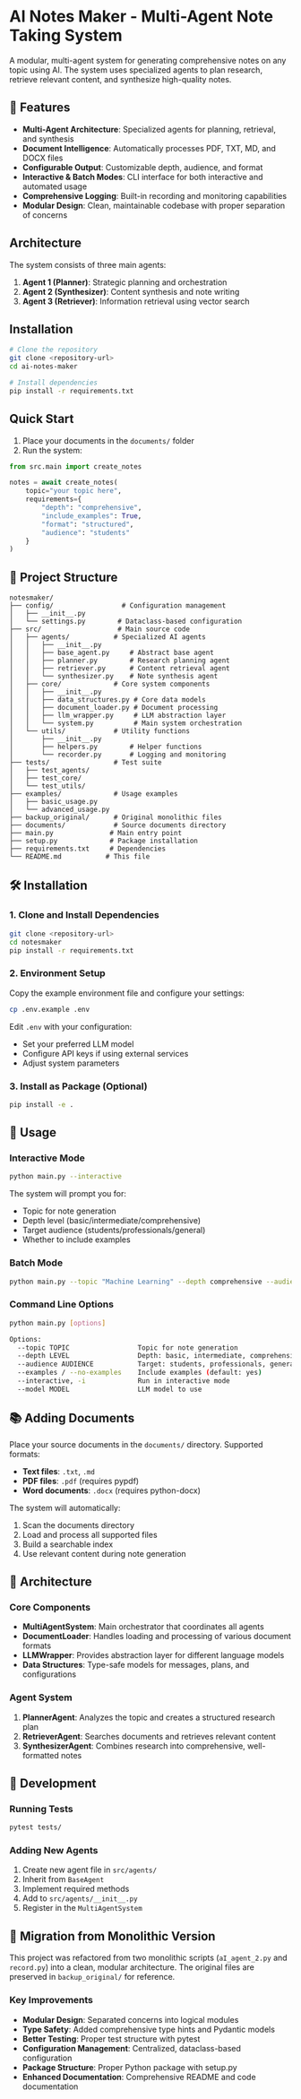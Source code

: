 # AI Notes Maker - Multi-Agent Note Taking System

A modular, multi-agent system for generating comprehensive notes on any topic using AI. The system uses specialized agents to plan research, retrieve relevant content, and synthesize high-quality notes.

## 🚀 Features

- **Multi-Agent Architecture**: Specialized agents for planning, retrieval, and synthesis
- **Document Intelligence**: Automatically processes PDF, TXT, MD, and DOCX files
- **Configurable Output**: Customizable depth, audience, and format
- **Interactive & Batch Modes**: CLI interface for both interactive and automated usage
- **Comprehensive Logging**: Built-in recording and monitoring capabilities
- **Modular Design**: Clean, maintainable codebase with proper separation of concerns

## Architecture

The system consists of three main agents:

1. **Agent 1 (Planner)**: Strategic planning and orchestration
2. **Agent 2 (Synthesizer)**: Content synthesis and note writing
3. **Agent 3 (Retriever)**: Information retrieval using vector search

## Installation

```bash
# Clone the repository
git clone <repository-url>
cd ai-notes-maker

# Install dependencies
pip install -r requirements.txt
```

## Quick Start

1. Place your documents in the `documents/` folder
2. Run the system:

```python
from src.main import create_notes

notes = await create_notes(
    topic="your topic here",
    requirements={
        "depth": "comprehensive",
        "include_examples": True,
        "format": "structured",
        "audience": "students"
    }
)
```

## 📁 Project Structure

```
notesmaker/
├── config/                 # Configuration management
│   ├── __init__.py
│   └── settings.py        # Dataclass-based configuration
├── src/                   # Main source code
│   ├── agents/           # Specialized AI agents
│   │   ├── __init__.py
│   │   ├── base_agent.py     # Abstract base agent
│   │   ├── planner.py        # Research planning agent
│   │   ├── retriever.py      # Content retrieval agent
│   │   └── synthesizer.py    # Note synthesis agent
│   ├── core/             # Core system components
│   │   ├── __init__.py
│   │   ├── data_structures.py # Core data models
│   │   ├── document_loader.py # Document processing
│   │   ├── llm_wrapper.py     # LLM abstraction layer
│   │   └── system.py          # Main system orchestration
│   └── utils/            # Utility functions
│       ├── __init__.py
│       ├── helpers.py        # Helper functions
│       └── recorder.py       # Logging and monitoring
├── tests/                # Test suite
│   ├── test_agents/
│   ├── test_core/
│   └── test_utils/
├── examples/             # Usage examples
│   ├── basic_usage.py
│   └── advanced_usage.py
├── backup_original/      # Original monolithic files
├── documents/            # Source documents directory
├── main.py              # Main entry point
├── setup.py             # Package installation
├── requirements.txt     # Dependencies
└── README.md           # This file
```

## 🛠️ Installation

### 1. Clone and Install Dependencies

```bash
git clone <repository-url>
cd notesmaker
pip install -r requirements.txt
```

### 2. Environment Setup

Copy the example environment file and configure your settings:

```bash
cp .env.example .env
```

Edit `.env` with your configuration:
- Set your preferred LLM model
- Configure API keys if using external services
- Adjust system parameters

### 3. Install as Package (Optional)

```bash
pip install -e .
```

## 📖 Usage

### Interactive Mode

```bash
python main.py --interactive
```

The system will prompt you for:
- Topic for note generation
- Depth level (basic/intermediate/comprehensive)
- Target audience (students/professionals/general)
- Whether to include examples

### Batch Mode

```bash
python main.py --topic "Machine Learning" --depth comprehensive --audience students
```

### Command Line Options

```bash
python main.py [options]

Options:
  --topic TOPIC                 Topic for note generation
  --depth LEVEL                 Depth: basic, intermediate, comprehensive
  --audience AUDIENCE           Target: students, professionals, general
  --examples / --no-examples    Include examples (default: yes)
  --interactive, -i             Run in interactive mode
  --model MODEL                 LLM model to use
```

## 📚 Adding Documents

Place your source documents in the `documents/` directory. Supported formats:

- **Text files**: `.txt`, `.md`
- **PDF files**: `.pdf` (requires pypdf)
- **Word documents**: `.docx` (requires python-docx)

The system will automatically:
1. Scan the documents directory
2. Load and process all supported files
3. Build a searchable index
4. Use relevant content during note generation

## 🧩 Architecture

### Core Components

- **MultiAgentSystem**: Main orchestrator that coordinates all agents
- **DocumentLoader**: Handles loading and processing of various document formats
- **LLMWrapper**: Provides abstraction layer for different language models
- **Data Structures**: Type-safe models for messages, plans, and configurations

### Agent System

1. **PlannerAgent**: Analyzes the topic and creates a structured research plan
2. **RetrieverAgent**: Searches documents and retrieves relevant content
3. **SynthesizerAgent**: Combines research into comprehensive, well-formatted notes

## 🔧 Development

### Running Tests

```bash
pytest tests/
```

### Adding New Agents

1. Create new agent file in `src/agents/`
2. Inherit from `BaseAgent`
3. Implement required methods
4. Add to `src/agents/__init__.py`
5. Register in the `MultiAgentSystem`

## 🔄 Migration from Monolithic Version

This project was refactored from two monolithic scripts (`aI_agent_2.py` and `record.py`) into a clean, modular architecture. The original files are preserved in `backup_original/` for reference.

### Key Improvements

- **Modular Design**: Separated concerns into logical modules
- **Type Safety**: Added comprehensive type hints and Pydantic models
- **Better Testing**: Proper test structure with pytest
- **Configuration Management**: Centralized, dataclass-based configuration
- **Package Structure**: Proper Python package with setup.py
- **Enhanced Documentation**: Comprehensive README and code documentation
